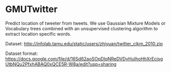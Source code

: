 GMUTwitter
==========

Predict location of tweeter from tweets.  We use Gaussian Mixture Models or Vocabulary trees combined with an unsupervised clustering algorithm to extract location specific words.

Dataset: http://infolab.tamu.edu/static/users/zhiyuan/twitter_cikm_2010.zip

Dataset format: https://docs.google.com/file/d/16Sd62aoSOpDlqNReDVDyHuIhoHhXrEcisgUtbNQu2PfxhABAQ0xQCE5R-W8a/edit?usp=sharing
